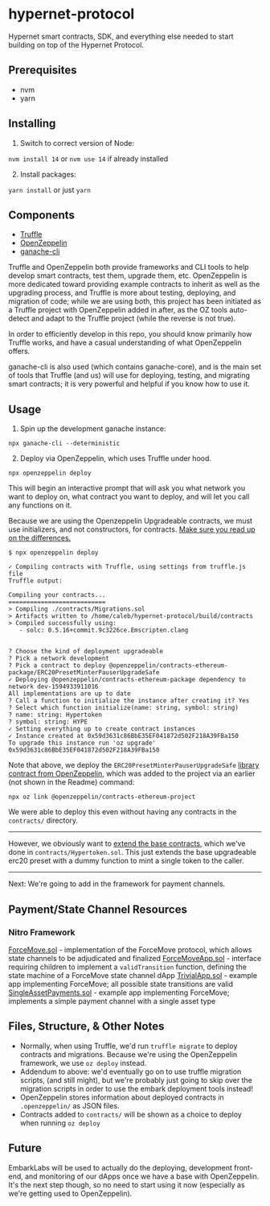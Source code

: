 # hypernet-protocol
Hypernet smart contracts, SDK, and everything else needed to start building on top of the Hypernet Protocol.

## Prerequisites
 - nvm
 - yarn

## Installing
 1) Switch to correct version of Node:

 `nvm install 14` or `nvm use 14` if already installed

 2) Install packages:

 `yarn install` or just `yarn`

## Components

  - [Truffle](https://www.trufflesuite.com/)
  - [OpenZeppelin](https://openzeppelin.com/)
  - [ganache-cli](https://github.com/trufflesuite/ganache-cli)

Truffle and OpenZeppelin both provide frameworks and CLI tools to help develop smart contracts, test them,
upgrade them, etc. OpenZeppelin is more dedicated toward providing example contracts to inherit as well as the upgrading
process, and Truffle is more about testing, deploying, and migration of code; while we are using both, this project
has been initiated as a Truffle project with OpenZeppelin added in after, as the OZ tools auto-detect and adapt to the
Truffle project (while the reverse is not true).

In order to efficiently develop in this repo, you should know primarily how Truffle works, and have a casual understanding
of what OpenZeppelin offers.

ganache-cli is also used (which contains ganache-core), and is the main set of tools that Truffle (and us) will use for
deploying, testing, and migrating smart contracts; it is very powerful and helpful if you know how to use it.

## Usage

1) Spin up the development ganache instance:

`npx ganache-cli --deterministic`

2) Deploy via OpenZeppelin, which uses Truffle under hood.

`npx openzeppelin deploy`

This will begin an interactive prompt that will ask you what network you want to deploy on,
what contract you want to deploy, and will let you call any functions on it.

Because we are using the Openzeppelin Upgradeable contracts, we must use initializers, and not constructors,
for contracts. [Make sure you read up on the differences.](https://docs.openzeppelin.com/upgrades/2.8/writing-upgradeable)

```
$ npx openzeppelin deploy

✓ Compiling contracts with Truffle, using settings from truffle.js file
Truffle output:

Compiling your contracts...
===========================
> Compiling ./contracts/Migrations.sol
> Artifacts written to /home/caleb/hypernet-protocol/build/contracts
> Compiled successfully using:
   - solc: 0.5.16+commit.9c3226ce.Emscripten.clang


? Choose the kind of deployment upgradeable
? Pick a network development
? Pick a contract to deploy @openzeppelin/contracts-ethereum-package/ERC20PresetMinterPauserUpgradeSafe
✓ Deploying @openzeppelin/contracts-ethereum-package dependency to network dev-1594933911016
All implementations are up to date
? Call a function to initialize the instance after creating it? Yes
? Select which function initialize(name: string, symbol: string)
? name: string: Hypertoken
? symbol: string: HYPE
✓ Setting everything up to create contract instances
✓ Instance created at 0x59d3631c86BbE35EF041872d502F218A39FBa150
To upgrade this instance run 'oz upgrade'
0x59d3631c86BbE35EF041872d502F218A39FBa150
```

Note that above, we deploy the `ERC20PresetMinterPauserUpgradeSafe` [library contract from OpenZeppelin](https://github.com/OpenZeppelin/openzeppelin-contracts-ethereum-package), which was added to the project via an earlier (not shown in the Readme) command:

`npx oz link @openzeppelin/contracts-ethereum-project`

We were able to deploy this even without having any contracts in the `contracts/` directory.

---

However, we obviously want to [extend the base contracts](https://github.com/OpenZeppelin/openzeppelin-contracts-ethereum-package#extending-contracts), which we've done in `contracts/Hypertoken.sol`. This just extends the base upgradeable erc20 preset with a dummy function to mint a single token to the caller.

---

Next: We're going to add in the framework for payment channels.

## Payment/State Channel Resources

### Nitro Framework
[ForceMove.sol](https://protocol.statechannels.org/docs/contract-devs/force-move) - implementation of the ForceMove protocol, which allows state channels to be adjudicated and finalized
[ForceMoveApp.sol](https://protocol.statechannels.org/docs/contract-api/natspec/forcemoveapp) - interface requiring children to implement a `validTransition` function, defining the state machine of a ForceMove state channel dApp
[TrivialApp.sol](https://protocol.statechannels.org/docs/contract-api/natspec/trivialapp) - example app implementing ForceMove; all possible state transitions are valid
[SingleAssetPayments.sol](https://protocol.statechannels.org/docs/contract-api/natspec/singleassetpayments) - example app implementing ForceMove; implements a simple payment channel with a single asset type

## Files, Structure, & Other Notes

 - Normally, when using Truffle, we'd run `truffle migrate` to deploy contracts and migrations. Because we're using the OpenZeppelin framework, we use `oz deploy` instead.
 - Addendum to above: we'd eventually go on to use truffle migration scripts, (and still might), but we're probably just going to skip over the migration scripts in order to use the embark deployment tools instead!
 - OpenZeppelin stores information about deployed contracts in `.openzeppelin/` as JSON files.
 - Contracts added to `contracts/` will be shown as a choice to deploy when running `oz deploy`

## Future

EmbarkLabs will be used to actually do the deploying, development front-end, and monitoring of our dApps once we have a base with OpenZeppelin.
It's the next step though, so no need to start using it now (especially as we're getting used to OpenZeppelin).
